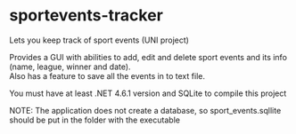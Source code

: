 # sportevents-tracker
Lets you keep track of sport events (UNI project)  
  
Provides a GUI with abilities to add, edit and delete sport events and its info (name, league, winner and date).  
Also has a feature to save all the events in to text file.  
  
You must have at least .NET 4.6.1 version and SQLite to compile this project  
  
NOTE: The application does not create a database, so sport_events.sqllite should be put in the folder with the executable
